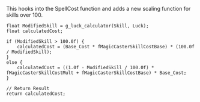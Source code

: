 This hooks into the SpellCost function and adds a new scaling function for skills over 100.

    float ModifiedSkill = g_luck_calculator(Skill, Luck);
    float calculatedCost;

    if (ModifiedSkill > 100.0f) {
        calculatedCost = (Base_Cost * fMagicCasterSkillCostBase) * (100.0f / ModifiedSkill);
    }
    else { 
        calculatedCost = ((1.0f - ModifiedSkill / 100.0f) * fMagicCasterSkillCostMult + fMagicCasterSkillCostBase) * Base_Cost;
    }

    // Return Result
    return calculatedCost;